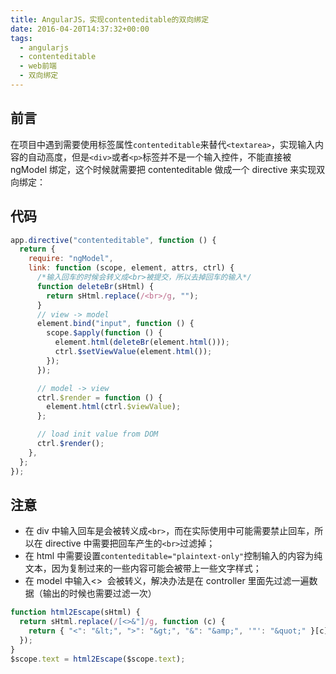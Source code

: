 ```yaml
---
title: AngularJS，实现contenteditable的双向绑定
date: 2016-04-20T14:37:32+00:00
tags:
  - angularjs
  - contenteditable
  - web前端
  - 双向绑定
---
```


## 前言

在项目中遇到需要使用标签属性`contenteditable`来替代`<textarea>`，实现输入内容的自动高度，但是`<div>`或者`<p>`标签并不是一个输入控件，不能直接被 ngModel 绑定，这个时候就需要把 contenteditable 做成一个 directive 来实现双向绑定：

## 代码

```javascript
app.directive("contenteditable", function () {
  return {
    require: "ngModel",
    link: function (scope, element, attrs, ctrl) {
      /*输入回车的时候会转义成<br>被提交，所以去掉回车的输入*/
      function deleteBr(sHtml) {
        return sHtml.replace(/<br>/g, "");
      }
      // view -> model
      element.bind("input", function () {
        scope.$apply(function () {
          element.html(deleteBr(element.html()));
          ctrl.$setViewValue(element.html());
        });
      });

      // model -> view
      ctrl.$render = function () {
        element.html(ctrl.$viewValue);
      };

      // load init value from DOM
      ctrl.$render();
    },
  };
});
```

## 注意

- 在 div 中输入回车是会被转义成`<br>`，而在实际使用中可能需要禁止回车，所以在 directive 中需要把回车产生的`<br>`过滤掉；
- 在 html 中需要设置`contenteditable="plaintext-only"`控制输入的内容为纯文本，因为复制过来的一些内容可能会被带上一些文字样式；
- 在 model 中输入<>  会被转义，解决办法是在 controller 里面先过滤一遍数据（输出的时候也需要过滤一次）

```javascript
function html2Escape(sHtml) {
  return sHtml.replace(/[<>&"]/g, function (c) {
    return { "<": "&lt;", ">": "&gt;", "&": "&amp;", '"': "&quot;" }[c];
  });
}
$scope.text = html2Escape($scope.text);
```
